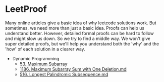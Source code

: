 # LeetProof

Many online articles give a basic idea of why leetcode solutions work. But sometimes, we need more than just a basic idea. Proofs can help us understand better. However, detailed formal proofs can be hard to follow and might slow us down. So we try to find a middle way. We won't give super detailed proofs, but we'll help you understand both the 'why' and the 'how' of each solution in a clearer way.

- Dynamic Programming
    - [53. Maximum Subarray](53.%20Maximum%20Subarray.md)
    - [1186. Maximum Subarray Sum with One Deletion.md](1186.%20Maximum%20Subarray%20Sum%20with%20One%20Deletion.md)
    - [516. Longest Palindromic Subsequence.md](516.%20Longest%20Palindromic%20Subsequence.md)
